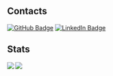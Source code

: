 ## Contacts

[![GitHub Badge](https://img.shields.io/badge/-GitHub-000?style=flat&logo=Github&logoColor=white)](https://github.com/sandmule)
[![LinkedIn Badge](https://img.shields.io/badge/-LinkedIn-0077b5?style=flat-square&logo=linkedin&logoColor=white&link=https://www.linkedin.com/in/sam-salter-66075b158/)](https://www.linkedin.com/in/sam-salter-66075b158/)

## Stats

<a href="https://github.com/sandmule">
  <img align="left" src="https://github-readme-stats.vercel.app/api?username=sandmule&show_icons=true" />
</a>
<a href="https://github.com/sandmule">
  <img align="left" src="https://github-readme-stats.vercel.app/api/top-langs/?username=sandmule" />
</a>
